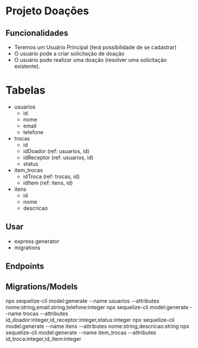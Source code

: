 # Projeto Doações

## Funcionalidades
- Teremos um Usuário Principal (terá possibilidade de se cadastrar)
- O usuário pode a criar solicitação de doação
- O usuário pode  realizar uma doação (resolver uma solicitação existente).

# Tabelas
- usuarios
	- id
	- nome
	- email
	- telefone
- trocas
	- id
	- idDoador (ref: usuarios, id)
	- idReceptor (ref: usuarios, id)
	- status
- item_trocas
	- idTroca (ref: trocas, id)
	- idItem (ref: itens, id)
- itens
	- id
	- nome
	- descricao

## Usar
- express generator
- migrations

## Endpoints

## Migrations/Models
npx sequelize-cli model:generate --name usuarios --attributes nome:string,email:string,telefone:integer
npx sequelize-cli model:generate --name trocas --attributes id_doador:integer,id_receptor:integer,status:integer
npx sequelize-cli model:generate --name itens --attributes nome:string,descricao:string
npx sequelize-cli model:generate --name item_trocas --attributes id_troca:integer,id_item:integer
